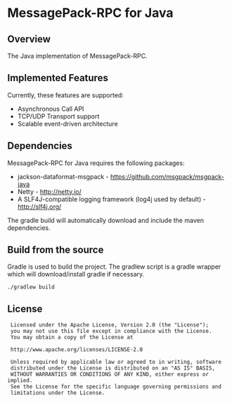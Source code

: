 MessagePack-RPC for Java
========================

## Overview

The Java implementation of MessagePack-RPC.

## Implemented Features

Currently, these features are supported:

  - Asynchronous Call API
  - TCP/UDP Transport support
  - Scalable event-driven architecture

## Dependencies

MessagePack-RPC for Java requires the following packages:

  - jackson-dataformat-msgpack - https://github.com/msgpack/msgpack-java
  - Netty - http://netty.io/
  - A SLF4J-compatible logging framework (log4j used by default) - http://slf4j.org/

The gradle build will automatically download and include the maven dependencies.

## Build from the source

Gradle is used to build the project. The gradlew script is a gradle wrapper which
will download/install gradle if necessary.

    ./gradlew build

## License

     Licensed under the Apache License, Version 2.0 (the "License");
     you may not use this file except in compliance with the License.
     You may obtain a copy of the License at

     http://www.apache.org/licenses/LICENSE-2.0

     Unless required by applicable law or agreed to in writing, software
     distributed under the License is distributed on an "AS IS" BASIS,
     WITHOUT WARRANTIES OR CONDITIONS OF ANY KIND, either express or implied.
     See the License for the specific language governing permissions and
     limitations under the License.
